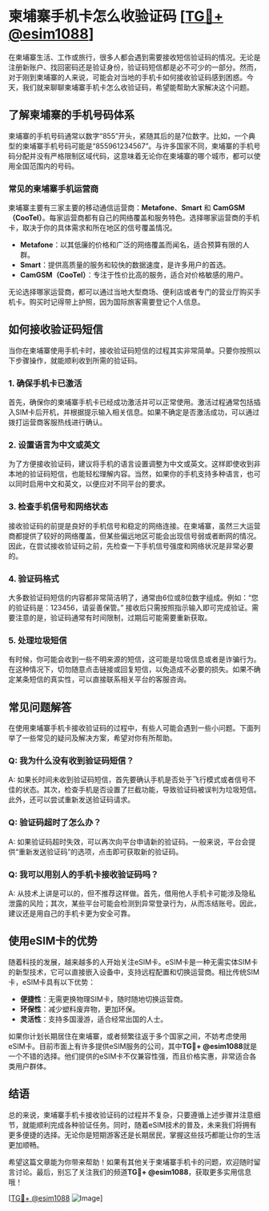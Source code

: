 # 柬埔寨手机卡怎么收验证码 [[TG💪+ @esim1088](https://t.me/s/esim1088)]

在柬埔寨生活、工作或旅行，很多人都会遇到需要接收短信验证码的情况。无论是注册新账户、找回密码还是验证身份，验证码短信都是必不可少的一部分。然而，对于刚到柬埔寨的人来说，可能会对当地的手机卡如何接收验证码感到困惑。今天，我们就来聊聊柬埔寨手机卡怎么收验证码，希望能帮助大家解决这个问题。

## 了解柬埔寨的手机号码体系

柬埔寨的手机号码通常以数字“855”开头，紧随其后的是7位数字。比如，一个典型的柬埔寨手机号码可能是“855961234567”。与许多国家不同，柬埔寨的手机号码分配并没有严格限制区域代码，这意味着无论你在柬埔寨的哪个城市，都可以使用全国范围内的号码。

### 常见的柬埔寨手机运营商

柬埔寨主要有三家主要的移动通信运营商：**Metafone**、**Smart** 和 **CamGSM（CooTel）**。每家运营商都有自己的网络覆盖和服务特色。选择哪家运营商的手机卡，取决于你的具体需求和所在地区的信号覆盖情况。

- **Metafone**：以其低廉的价格和广泛的网络覆盖而闻名，适合预算有限的人群。
- **Smart**：提供高质量的服务和较快的数据速度，是许多用户的首选。
- **CamGSM（CooTel）**：专注于性价比高的服务，适合对价格敏感的用户。

无论选择哪家运营商，都可以通过当地大型商场、便利店或者专门的营业厅购买手机卡。购买时记得带上护照，因为国际旅客需要登记个人信息。

## 如何接收验证码短信

当你在柬埔寨使用手机卡时，接收验证码短信的过程其实非常简单。只要你按照以下步骤操作，就能顺利收到所需的验证码。

### 1. 确保手机卡已激活

首先，确保你的柬埔寨手机卡已经成功激活并可以正常使用。激活过程通常包括插入SIM卡后开机，并根据提示输入相关信息。如果不确定是否激活成功，可以通过拨打运营商客服热线进行确认。

### 2. 设置语言为中文或英文

为了方便接收验证码，建议将手机的语言设置调整为中文或英文。这样即使收到非本地的验证码短信，也能轻松理解内容。当然，如果你的手机支持多种语言，也可以同时启用中文和英文，以便应对不同平台的要求。

### 3. 检查手机信号和网络状态

接收验证码的前提是良好的手机信号和稳定的网络连接。在柬埔寨，虽然三大运营商都提供了较好的网络覆盖，但某些偏远地区可能会出现信号弱或者断网的情况。因此，在尝试接收验证码之前，先检查一下手机信号强度和网络状况是非常必要的。

### 4. 验证码格式

大多数验证码短信的内容都非常简洁明了，通常由6位或8位数字组成。例如：“您的验证码是：123456，请妥善保管。” 接收后只需按照指示输入即可完成验证。需要注意的是，验证码通常有时间限制，过期后可能需要重新获取。

### 5. 处理垃圾短信

有时候，你可能会收到一些不明来源的短信，这可能是垃圾信息或者是诈骗行为。在这种情况下，切勿随意点击链接或回复短信，以免造成不必要的损失。如果不确定某条短信的真实性，可以直接联系相关平台的客服咨询。

## 常见问题解答

在使用柬埔寨手机卡接收验证码的过程中，有些人可能会遇到一些小问题。下面列举了一些常见的疑问及解决方案，希望对你有所帮助。

### Q: 我为什么没有收到验证码短信？

A: 如果长时间未收到验证码短信，首先要确认手机是否处于飞行模式或者信号不佳的状态。其次，检查手机是否设置了拦截功能，导致验证码被误判为垃圾短信。此外，还可以尝试重新发送验证码请求。

### Q: 验证码超时了怎么办？

A: 如果验证码超时失效，可以再次向平台申请新的验证码。一般来说，平台会提供“重新发送验证码”的选项，点击即可获取新的验证码。

### Q: 我可以用别人的手机卡接收验证码吗？

A: 从技术上讲是可以的，但不推荐这样做。首先，借用他人手机卡可能涉及隐私泄露的风险；其次，某些平台可能会检测到异常登录行为，从而冻结账号。因此，建议还是用自己的手机卡更为安全可靠。

## 使用eSIM卡的优势

随着科技的发展，越来越多的人开始关注eSIM卡。eSIM卡是一种无需实体SIM卡的新型技术，它可以直接嵌入设备中，支持远程配置和切换运营商。相比传统SIM卡，eSIM卡具有以下优势：

- **便捷性**：无需更换物理SIM卡，随时随地切换运营商。
- **环保性**：减少塑料废弃物，更加环保。
- **灵活性**：支持多国漫游，适合经常出国的人士。

如果你计划长期居住在柬埔寨，或者频繁往返于多个国家之间，不妨考虑使用eSIM卡。目前市面上有许多提供eSIM服务的公司，其中**TG💪+ @esim1088**就是一个不错的选择。他们提供的eSIM卡不仅兼容性强，而且价格实惠，非常适合各类用户群体。

## 结语

总的来说，柬埔寨手机卡接收验证码的过程并不复杂，只要遵循上述步骤并注意细节，就能顺利完成各种验证任务。同时，随着eSIM技术的普及，未来我们将拥有更多便捷的选择。无论你是短期游客还是长期居民，掌握这些技巧都能让你的生活更加顺畅。

希望这篇文章能为你带来帮助！如果有其他关于柬埔寨手机卡的问题，欢迎随时留言讨论。最后，别忘了关注我们的频道**TG💪+ @esim1088**，获取更多实用信息哦！

[[TG💪+ @esim1088](https://t.me/s/esim1088) ![Image](https://i.postimg.cc/4NQfJmqS/Snipaste-2025-05-13-00-14-12.png)]